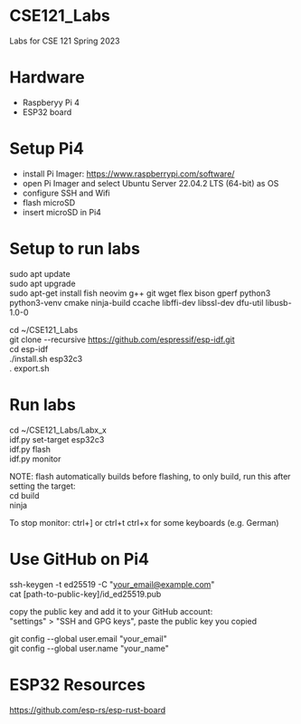 # CSE121_Labs
Labs for CSE 121 Spring 2023

# Hardware
- Raspberyy Pi 4
- ESP32 board

# Setup Pi4
- install Pi Imager: https://www.raspberrypi.com/software/
- open Pi Imager and select Ubuntu Server 22.04.2 LTS (64-bit) as OS
- configure SSH and Wifi
- flash microSD
- insert microSD in Pi4

# Setup to run labs
sudo apt update  
sudo apt upgrade  
sudo apt-get install fish neovim g++ git wget flex bison gperf python3 python3-venv cmake ninja-build ccache libffi-dev libssl-dev dfu-util libusb-1.0-0

cd ~/CSE121_Labs  
git clone --recursive https://github.com/espressif/esp-idf.git  
cd esp-idf  
./install.sh esp32c3  
. export.sh  

# Run labs
cd ~/CSE121_Labs/Labx_x  
idf.py set-target esp32c3  
idf.py flash  
idf.py monitor  

NOTE: flash automatically builds before flashing, to only build, run this after setting the target:  
cd build  
ninja  

To stop monitor: ctrl+] or ctrl+t ctrl+x for some keyboards (e.g. German)

# Use GitHub on Pi4
ssh-keygen -t ed25519 -C "your_email@example.com"  
cat [path-to-public-key]/id_ed25519.pub
  
copy the public key and add it to your GitHub account:  
"settings" > "SSH and GPG keys", paste the public key you copied

git config --global user.email "your_email"  
git config --global user.name "your_name"

# ESP32 Resources
https://github.com/esp-rs/esp-rust-board
